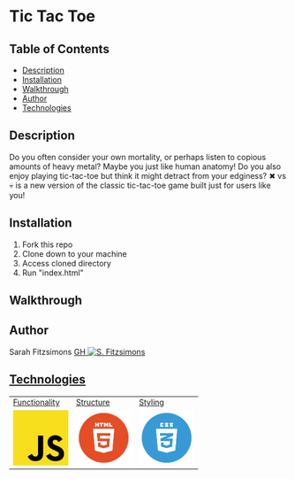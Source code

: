 # Tic Tac Toe

## Table of Contents
* [Description](#description)
* [Installation](#installation)
* [Walkthrough](#walkthrough)
* [Author](#author)
* [Technologies](#technologies)

## Description

Do you often consider your own mortality, or perhaps listen to copious amounts of heavy metal? Maybe you just like human anatomy! 
Do you also enjoy playing tic-tac-toe but think it might detract from your edginess? 
✖︎ vs 💀 is a new version of the classic tic-tac-toe game built just for users like you! 

## Installation
1. Fork this repo
2. Clone down to your machine
3. Access cloned directory
4. Run "index.html"

## Walkthrough







## Author

Sarah Fitzsimons <a href="https://github.com/sme93">GH
<img src="https://avatars.githubusercontent.com/u/74980483?s=400&u=666d5f139d0c221d8555a16e7f1b99069b6b9b0b&v=4" alt="S. Fitzsimons" width="125" height="auto" />

## Technologies

<table>
    <tr>
        <td>Functionality</td>
        <td>Structure</td>
        <td>Styling</td>
    </tr>
    </tr>
        <td><img src="./images/readme/js-icon.png" alt="javascript" width="100" height="auto" /></td>
        <td><img src="./images/readme/html-logo.png" alt="html" width="100" height="auto" /></td>
        <td><img src="./images/readme/css-logo.png" alt="css" width="100" height="auto" /></td>
    </tr>
</table>